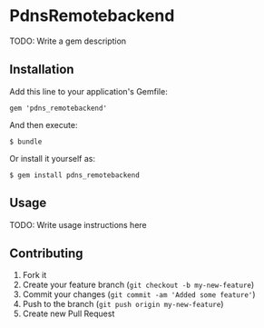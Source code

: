 # PdnsRemotebackend

TODO: Write a gem description

## Installation

Add this line to your application's Gemfile:

    gem 'pdns_remotebackend'

And then execute:

    $ bundle

Or install it yourself as:

    $ gem install pdns_remotebackend

## Usage

TODO: Write usage instructions here

## Contributing

1. Fork it
2. Create your feature branch (`git checkout -b my-new-feature`)
3. Commit your changes (`git commit -am 'Added some feature'`)
4. Push to the branch (`git push origin my-new-feature`)
5. Create new Pull Request

